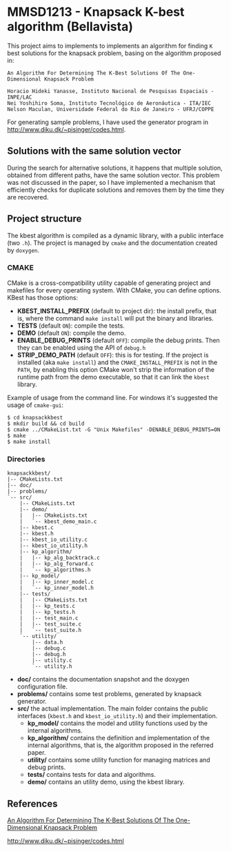 # MMSD1213 - Knapsack K-best algorithm (Bellavista)

This project aims to implements to implements an algorithm for finding `K` best
solutions for the knapsack problem, basing on the algorithm proposed in:

    An Algorithm For Determining The K-Best Solutions Of The One-Dimensional Knapsack Problem

    Horacio Hideki Yanasse, Instituto Nacional de Pesquisas Espaciais - INPE/LAC 
    Nei Yoshihiro Soma, Instituto Tecnológico de Aeronáutica - ITA/IEC 
    Nelson Maculan, Universidade Federal do Rio de Janeiro - UFRJ/COPPE

For generating sample problems, I have used the generator program in
http://www.diku.dk/~pisinger/codes.html.

## Solutions with the same solution vector

During the search for alternative solutions, it happens that multiple solution,
obtained from different paths, have the same solution vector.  This problem was
not discussed in the paper, so I have implemented a mechanism that efficiently
checks for duplicate solutions and removes them by the time they are recovered.

## Project structure

The kbest algorithm is compiled as a dynamic library, with a public interface
(two `.h`).  The project is managed by `cmake` and the documentation created by
`doxygen`.

### CMAKE

CMake is a cross-compatibility utility capable of generating project and
makefiles for every operating system. With CMake, you can define options. KBest
has those options:

* __KBEST\_INSTALL\_PREFIX__ (default to project dir): the install prefix, that is, where the command
                            `make install` will put the binary and libraries.
* __TESTS__ (default `ON`): compile the tests.
* __DEMO__ (default `ON`): compile the demo.
* __ENABLE_DEBUG_PRINTS__ (default `OFF`): compile the debug prints. Then they
                                         can be enabled using the API of `debug.h`
* __STRIP\_DEMO\_PATH__ (default `OFF`): this is for testing. If the project is
                        installed (aka `make install`) and the
                        `CMAKE_INSTALL_PREFIX` is not in the `PATH`, by
                        enabling this option CMake won't strip the information
                        of the runtime path from the demo executable, so that
                        it can link the `kbest` library.

Example of usage from the command line. For windows it's suggested the usage of `cmake-gui`:

    $ cd knapsackkbest
    $ mkdir build && cd build
    $ cmake ../CMakeList.txt -G "Unix Makefiles" -DENABLE_DEBUG_PRINTS=ON
    $ make
    $ make install

### Directories

    knapsackkbest/
    |-- CMakeLists.txt
    |-- doc/
    |-- problems/
    `-- src/
        |-- CMakeLists.txt
        |-- demo/
        |   |-- CMakeLists.txt
        |   `-- kbest_demo_main.c
        |-- kbest.c
        |-- kbest.h
        |-- kbest_io_utility.c
        |-- kbest_io_utility.h
        |-- kp_algorithm/
        |   |-- kp_alg_backtrack.c
        |   |-- kp_alg_forward.c
        |   `-- kp_algorithms.h
        |-- kp_model/
        |   |-- kp_inner_model.c
        |   `-- kp_inner_model.h
        |-- tests/
        |   |-- CMakeLists.txt
        |   |-- kp_tests.c
        |   |-- kp_tests.h
        |   |-- test_main.c
        |   |-- test_suite.c
        |   `-- test_suite.h
        `-- utility/
            |-- data.h
            |-- debug.c
            |-- debug.h
            |-- utility.c
            `-- utility.h

* __doc/__ contains the documentation snapshot and the doxygen configuration file.
* __problems/__ contains some test problems, generated by knapsack generator.
* __src/__ the actual implementation. The main folder contains the public
             interfaces (`kbest.h` and `kbest_io_utility.h`) and their implementation.
  * __kp_model/__ contains the model and utility functions used by the internal algorithms.
  * __kp_algorithm/__ contains the definition and implementation of the
                        internal algorithms, that is, the algorithm proposed in
                        the referred paper.
  * __utility/__ contains some utility function for managing matrices and debug prints.
  * __tests/__ contains tests for data and algorithms.
  * __demo/__ contains an utility demo, using the kbest library.

## References

[An Algorithm For Determining The K-Best Solutions Of The One-Dimensional Knapsack Problem](http://www.scielo.br/scielo.php?pid=s0101-74382000000100011&script=sci_arttext)

http://www.diku.dk/~pisinger/codes.html
